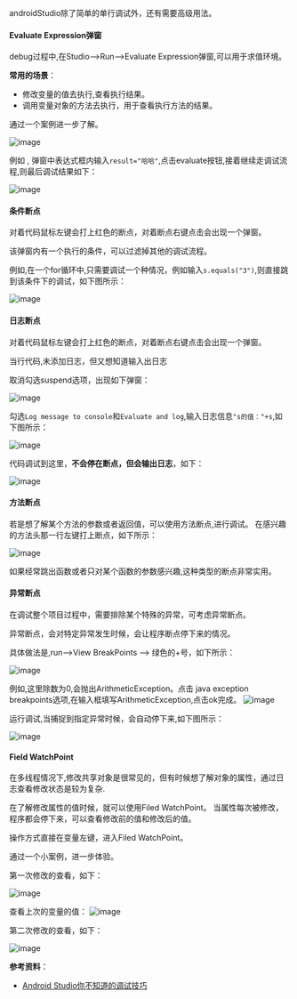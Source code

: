 

androidStudio除了简单的单行调试外，还有需要高级用法。


#### **Evaluate Expression弹窗**

debug过程中,在Studio-->Run-->Evaluate Expression弹窗,可以用于求值环境。

**常用的场景**：
- 修改变量的值去执行,查看执行结果。
- 调用变量对象的方法去执行，用于查看执行方法的结果。

通过一个案例进一步了解。

![image](https://github.com/13767004362/Analysis-AndroidFramewok/blob/master/picture/studioDebug/%E5%8E%9F%E6%9C%AC%E7%9A%84%E5%8F%98%E9%87%8F%E5%80%BC.png)

例如 , 弹窗中表达式框内输入`result="哈哈"`,点击evaluate按钮,接着继续走调试流程,则最后调试结果如下：

![image](https://github.com/13767004362/Analysis-AndroidFramewok/blob/master/picture/studioDebug/%E4%BF%AE%E6%94%B9%E5%8F%98%E9%87%8F%E7%9A%84%E5%80%BC.png)


#### **条件断点**

对着代码鼠标左键会打上红色的断点，对着断点右键点击会出现一个弹窗。

该弹窗内有一个执行的条件，可以过滤掉其他的调试流程。

例如,在一个for循环中,只需要调试一个种情况，例如输入`s.equals("3")`,则直接跳到该条件下的调试，如下图所示：

![image](https://github.com/13767004362/Analysis-AndroidFramewok/blob/master/picture/studioDebug/%E6%9D%A1%E4%BB%B6%E8%B0%83%E8%AF%95.png)

#### **日志断点**

对着代码鼠标左键会打上红色的断点，对着断点右键点击会出现一个弹窗。

当行代码,未添加日志，但又想知道输入出日志

取消勾选suspend选项，出现如下弹窗：

![image](https://github.com/13767004362/Analysis-AndroidFramewok/blob/master/picture/studioDebug/%E6%97%A5%E5%BF%97%E8%B0%83%E8%AF%95%E5%89%8D.png)

勾选`Log message to console`和`Evaluate and log`,输入日志信息`"s的值："+s`,如下图所示：

![image](https://github.com/13767004362/Analysis-AndroidFramewok/blob/master/picture/studioDebug/%E6%89%93%E5%8D%B0%E6%97%A5%E5%BF%97%E8%B0%83%E8%AF%95.png)

代码调试到这里，**不会停在断点，但会输出日志**，如下：

![image](https://github.com/13767004362/Analysis-AndroidFramewok/blob/master/picture/studioDebug/%E6%97%A5%E5%BF%97%E7%BB%93%E6%9E%9C.png)

#### **方法断点**

若是想了解某个方法的参数或者返回值，可以使用方法断点,进行调试。
在感兴趣的方法头那一行左键打上断点，如下所示：

![image](https://github.com/13767004362/Analysis-AndroidFramewok/blob/master/picture/studioDebug/%E6%96%B9%E6%B3%95%E8%B0%83%E8%AF%95.png)



如果经常跳出函数或者只对某个函数的参数感兴趣,这种类型的断点非常实用。


#### **异常断点**

在调试整个项目过程中，需要排除某个特殊的异常，可考虑异常断点。

异常断点，会对特定异常发生时候，会让程序断点停下来的情况。

具体做法是,run-->View BreakPoints --> 绿色的+号，如下所示：

![image](https://github.com/13767004362/Analysis-AndroidFramewok/blob/master/picture/studioDebug/%E5%BC%82%E5%B8%B8%E8%B0%83%E8%AF%951.jpg)

例如,这里除数为0,会抛出ArithmeticException。点击 java exception breakpoints选项,在输入框填写ArithmeticException,点击ok完成。
![image](https://github.com/13767004362/Analysis-AndroidFramewok/blob/master/picture/studioDebug/%E5%BC%82%E5%B8%B8%E8%B0%83%E8%AF%952.png)

运行调试,当捕捉到指定异常时候，会自动停下来,如下图所示：

![image](https://github.com/13767004362/Analysis-AndroidFramewok/blob/master/picture/studioDebug/%E5%BC%82%E5%B8%B8%E8%B0%83%E8%AF%95%E7%9A%84%E6%8D%95%E6%8D%89.png)

#### **Field WatchPoint**

在多线程情况下,修改共享对象是很常见的，但有时候想了解对象的属性，通过日志查看修改状态是较为复杂.

在了解修改属性的值时候，就可以使用Filed WatchPoint。
当属性每次被修改，程序都会停下来，可以查看修改前的值和修改后的值。

操作方式直接在变量左键，进入Filed WatchPoint。

通过一个小案例，进一步体验。

第一次修改的查看，如下：

![image](https://github.com/13767004362/Analysis-AndroidFramewok/blob/master/picture/studioDebug/%E7%AC%AC%E4%B8%80%E6%AC%A1%E4%BF%AE%E6%94%B9.png)

查看上次的变量的值：
![image](https://github.com/13767004362/Analysis-AndroidFramewok/blob/master/picture/studioDebug/%E4%BF%AE%E6%94%B9%E5%89%8D%E7%9A%84%E5%80%BC.jpg)


第二次修改的查看，如下：

![image](https://github.com/13767004362/Analysis-AndroidFramewok/blob/master/picture/studioDebug/%E5%B1%9E%E6%80%A7%E7%9A%84%E7%AC%AC%E4%BA%8C%E6%AC%A1%E4%BF%AE%E6%94%B9.png)

**参考资料**：
- [Android Studio你不知道的调试技巧](http://weishu.me/2015/12/21/android-studio-debug-tips-you-may-not-know/)

